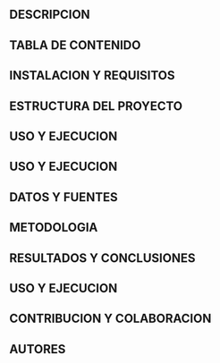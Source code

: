 ## **DESCRIPCION**
## **TABLA DE CONTENIDO**
## **INSTALACION Y REQUISITOS**
## **ESTRUCTURA DEL PROYECTO**
## **USO Y EJECUCION**
## **USO Y EJECUCION**
## **DATOS Y FUENTES**
## **METODOLOGIA**
## **RESULTADOS Y CONCLUSIONES**
## **USO Y EJECUCION**
## **CONTRIBUCION Y COLABORACION**
## **AUTORES**




